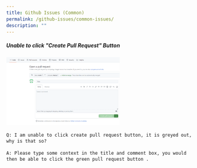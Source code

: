 ```yaml
---
title: Github Issues (Common)
permalink: /github-issues/common-issues/
description: ""
---
```

##### Unable to click "Create Pull Request" Button

<img style="width:60%" src="/images/pr-greyedoutbutton.png">

```
Q: I am unable to click create pull request button, it is greyed out, why is that so?

A: Please type some context in the title and comment box, you would then be able to click the green pull request button .
```